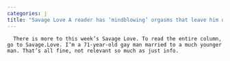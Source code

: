 ```yaml
---
categories: j
title: "Savage Love A reader has ‘mindblowing’ orgasms that leave him disoriented"
---
```


      
      

      
      There is more to this week’s Savage Love. To read the entire column, go to Savage.Love. I’m a 71-year-old gay man married to a much younger man. That’s all fine, not relevant so much as just info.
    